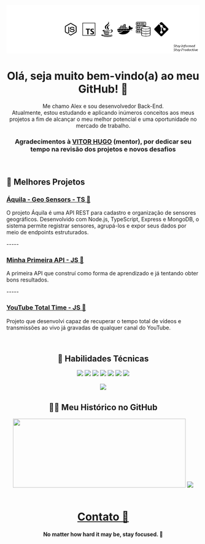 <div align="center">
   <img src="./1721580892981.jpg">

   <h1>Olá, seja muito bem-vindo(a) ao meu GitHub! 👋</h1>
</div>

<div align="center">
   <p>Me chamo Alex e sou desenvolvedor Back-End. <br>
   Atualmente, estou estudando e aplicando inúmeros conceitos aos meus projetos a fim de alcançar o meu melhor potencial e uma oportunidade no mercado de trabalho.</p>
</div>

<div align="center">
   <h3>Agradecimentos à <a href="https://www.linkedin.com/in/vitorhcs/">VITOR HUGO</a> (mentor), por dedicar seu tempo na revisão dos projetos e novos desafios</h3>
</div>
<br>

<div align="left">
   <h2>📂 Melhores Projetos</h2>
   <h3><a href="https://github.com/AlexSnider/Aquila-Project">Áquila - Geo Sensors - TS 🚢</a></h3>
   <p>O projeto Áquila é uma API REST para cadastro e organização de sensores geográficos. Desenvolvido com Node.js, TypeScript, Express e MongoDB, o sistema permite registrar sensores, agrupá-los e expor seus dados por meio de endpoints estruturados.</p>
   <p>-----</p>
   <h3><a href="https://github.com/AlexSnider/Projeto-API-e-commerce-Node.js">Minha Primeira API - JS 🥇</a></h3>
   <p>A primeira API que construí como forma de aprendizado e já tentando obter bons resultados.</p>
   <p>-----</p>
   <h3><a href="https://github.com/AlexSnider/YoutubeTotalTime">YouTube Total Time - JS 🚀</a></h3>
   <p>Projeto que desenvolvi capaz de recuperar o tempo total de vídeos e transmissões ao vivo já gravadas de qualquer canal do YouTube.</p>
</div>
<br>

<div align="center">
   <h2>🔧 Habilidades Técnicas</h2>
   
  <img src="https://img.shields.io/badge/JavaScript-F7DF1E?style=for-the-badge&logo=javascript&logoColor=black">
  <img src="https://img.shields.io/badge/TypeScript-007ACC?style=for-the-badge&logo=typescript&logoColor=white">
  <img src="https://img.shields.io/badge/Node.js-43853D?style=for-the-badge&logo=node.js&logoColor=white">
  <img src="https://img.shields.io/badge/MySQL-00000F?style=for-the-badge&logo=mysql&logoColor=white">
  <img src="https://img.shields.io/badge/postgresql-4169e1?style=for-the-badge&logo=postgresql&logoColor=white">
  <img src="https://img.shields.io/badge/MongoDB-4EA94B?style=for-the-badge&logo=mongodb&logoColor=white">
  <img src="https://img.shields.io/badge/docker-257bd6?style=for-the-badge&logo=docker&logoColor=white"><br><br>
  <img src="https://img.shields.io/badge/AWS-232F3E?style=flat&logo=amazonwebservices&logoColor=white">
</div>


<div align="center">
  <h2>🙋‍♂️ Meu Histórico no GitHub</h2>
   <img height="180em" width="450em" src="https://github-readme-stats.vercel.app/api?username=AlexSnider&show_icons=true&theme=tokyonight">
   <img height="180em" src="https://github-readme-stats.vercel.app/api/top-langs/?username=AlexSnider&layout=compact&theme=tokyonight">
</div>

<br>
<div align="center">
   <h1><a href="https://linktr.ee/techdev8">Contato 📧</a></h1>
</div>

<div align="center">
   <h4>No matter how hard it may be, stay focused. 🎯</h4>
</div>
</div>

